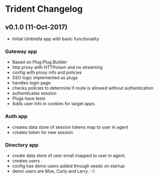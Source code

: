 # Trident Changelog

## v0.1.0 (11-Oct-2017)

* Initial Umbrella app with basic functionality

### Gateway app

* Based on Plug:Plug.Builder
* http proxy with HTTPoison and no streaming
* config with proxy info and policies
* SSO logic implemented as plugs
* handles login page
* checks policies to determine if route is allowed without authentication
* authenticates session
* Plugs have tests
* Adds user info in cookies for target apps.

### Auth app

* creates data store of session tokens map to user in agent
* creates token for new session

### Directory app

* create data store of user email mapped to user in agent.
* creates users
* config has demo users added through seeds on startup
* demo users are Moe, Curly and Larry. :-)

